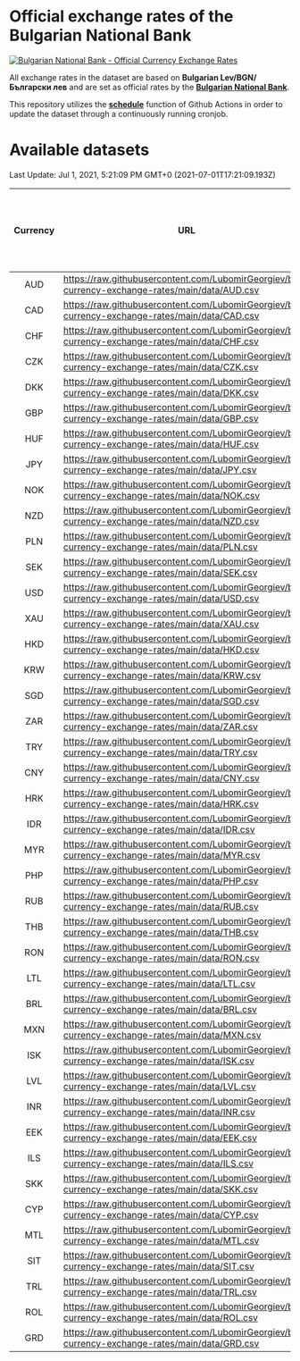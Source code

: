 # Official exchange rates of the Bulgarian National Bank

[![Bulgarian National Bank - Official Currency Exchange Rates](https://github.com/LubomirGeorgiev/bnb-currency-exchange-rates/actions/workflows/update-rates.yml/badge.svg?branch=main)](https://github.com/LubomirGeorgiev/bnb-currency-exchange-rates/actions/workflows/update-rates.yml)

All exchange rates in the dataset are based on **Bulgarian Lev/BGN/Български лев** and are set as official rates by the [**Bulgarian National Bank**](https://www.bnb.bg/Statistics/StExternalSector/StExchangeRates/StERForeignCurrencies/index.htm?toLang=_EN).

This repository utilizes the [**schedule**](https://docs.github.com/en/actions/reference/events-that-trigger-workflows) function of Github Actions in order to update the dataset through a continuously running cronjob.

# Available datasets

<!-- START LINKS (DO NOT EVER FU*ING DELETE THIS COMMENT FOR THE LOVE OF YOUR LIFE!!! IF YOU ARE CURIOS HOW IT WORKS, YOU CAN HAVE A LOOK AT ./src/updateReadme.ts) -->

Last Update: Jul 1, 2021, 5:21:09 PM GMT+0 (2021-07-01T17:21:09.193Z)

| Currency | URL                                                                                             | Number of records | Number of missing days that were filled in |
| :------: | ----------------------------------------------------------------------------------------------- | :---------------: | :----------------------------------------: |
|   AUD    | https://raw.githubusercontent.com/LubomirGeorgiev/bnb-currency-exchange-rates/main/data/AUD.csv |       7820        |                    2415                    |
|   CAD    | https://raw.githubusercontent.com/LubomirGeorgiev/bnb-currency-exchange-rates/main/data/CAD.csv |       7820        |                    2415                    |
|   CHF    | https://raw.githubusercontent.com/LubomirGeorgiev/bnb-currency-exchange-rates/main/data/CHF.csv |       7820        |                    2415                    |
|   CZK    | https://raw.githubusercontent.com/LubomirGeorgiev/bnb-currency-exchange-rates/main/data/CZK.csv |       7820        |                    2415                    |
|   DKK    | https://raw.githubusercontent.com/LubomirGeorgiev/bnb-currency-exchange-rates/main/data/DKK.csv |       7820        |                    2415                    |
|   GBP    | https://raw.githubusercontent.com/LubomirGeorgiev/bnb-currency-exchange-rates/main/data/GBP.csv |       7820        |                    2415                    |
|   HUF    | https://raw.githubusercontent.com/LubomirGeorgiev/bnb-currency-exchange-rates/main/data/HUF.csv |       7820        |                    2415                    |
|   JPY    | https://raw.githubusercontent.com/LubomirGeorgiev/bnb-currency-exchange-rates/main/data/JPY.csv |       7820        |                    2415                    |
|   NOK    | https://raw.githubusercontent.com/LubomirGeorgiev/bnb-currency-exchange-rates/main/data/NOK.csv |       7820        |                    2415                    |
|   NZD    | https://raw.githubusercontent.com/LubomirGeorgiev/bnb-currency-exchange-rates/main/data/NZD.csv |       7820        |                    2415                    |
|   PLN    | https://raw.githubusercontent.com/LubomirGeorgiev/bnb-currency-exchange-rates/main/data/PLN.csv |       7820        |                    2415                    |
|   SEK    | https://raw.githubusercontent.com/LubomirGeorgiev/bnb-currency-exchange-rates/main/data/SEK.csv |       7820        |                    2415                    |
|   USD    | https://raw.githubusercontent.com/LubomirGeorgiev/bnb-currency-exchange-rates/main/data/USD.csv |       7820        |                    2415                    |
|   XAU    | https://raw.githubusercontent.com/LubomirGeorgiev/bnb-currency-exchange-rates/main/data/XAU.csv |       7820        |                    2417                    |
|   HKD    | https://raw.githubusercontent.com/LubomirGeorgiev/bnb-currency-exchange-rates/main/data/HKD.csv |       7518        |                    2324                    |
|   KRW    | https://raw.githubusercontent.com/LubomirGeorgiev/bnb-currency-exchange-rates/main/data/KRW.csv |       7518        |                    2324                    |
|   SGD    | https://raw.githubusercontent.com/LubomirGeorgiev/bnb-currency-exchange-rates/main/data/SGD.csv |       7518        |                    2324                    |
|   ZAR    | https://raw.githubusercontent.com/LubomirGeorgiev/bnb-currency-exchange-rates/main/data/ZAR.csv |       7518        |                    2324                    |
|   TRY    | https://raw.githubusercontent.com/LubomirGeorgiev/bnb-currency-exchange-rates/main/data/TRY.csv |       6000        |                    1854                    |
|   CNY    | https://raw.githubusercontent.com/LubomirGeorgiev/bnb-currency-exchange-rates/main/data/CNY.csv |       5880        |                    1818                    |
|   HRK    | https://raw.githubusercontent.com/LubomirGeorgiev/bnb-currency-exchange-rates/main/data/HRK.csv |       5880        |                    1818                    |
|   IDR    | https://raw.githubusercontent.com/LubomirGeorgiev/bnb-currency-exchange-rates/main/data/IDR.csv |       5880        |                    1818                    |
|   MYR    | https://raw.githubusercontent.com/LubomirGeorgiev/bnb-currency-exchange-rates/main/data/MYR.csv |       5880        |                    1818                    |
|   PHP    | https://raw.githubusercontent.com/LubomirGeorgiev/bnb-currency-exchange-rates/main/data/PHP.csv |       5880        |                    1818                    |
|   RUB    | https://raw.githubusercontent.com/LubomirGeorgiev/bnb-currency-exchange-rates/main/data/RUB.csv |       5880        |                    1818                    |
|   THB    | https://raw.githubusercontent.com/LubomirGeorgiev/bnb-currency-exchange-rates/main/data/THB.csv |       5880        |                    1818                    |
|   RON    | https://raw.githubusercontent.com/LubomirGeorgiev/bnb-currency-exchange-rates/main/data/RON.csv |       5821        |                    1800                    |
|   LTL    | https://raw.githubusercontent.com/LubomirGeorgiev/bnb-currency-exchange-rates/main/data/LTL.csv |       5151        |                    1580                    |
|   BRL    | https://raw.githubusercontent.com/LubomirGeorgiev/bnb-currency-exchange-rates/main/data/BRL.csv |       4912        |                    1523                    |
|   MXN    | https://raw.githubusercontent.com/LubomirGeorgiev/bnb-currency-exchange-rates/main/data/MXN.csv |       4912        |                    1523                    |
|   ISK    | https://raw.githubusercontent.com/LubomirGeorgiev/bnb-currency-exchange-rates/main/data/ISK.csv |       4817        |                    1490                    |
|   LVL    | https://raw.githubusercontent.com/LubomirGeorgiev/bnb-currency-exchange-rates/main/data/LVL.csv |       4786        |                    1466                    |
|   INR    | https://raw.githubusercontent.com/LubomirGeorgiev/bnb-currency-exchange-rates/main/data/INR.csv |       4548        |                    1412                    |
|   EEK    | https://raw.githubusercontent.com/LubomirGeorgiev/bnb-currency-exchange-rates/main/data/EEK.csv |       3994        |                    1220                    |
|   ILS    | https://raw.githubusercontent.com/LubomirGeorgiev/bnb-currency-exchange-rates/main/data/ILS.csv |       3823        |                    1192                    |
|   SKK    | https://raw.githubusercontent.com/LubomirGeorgiev/bnb-currency-exchange-rates/main/data/SKK.csv |       2970        |                    912                     |
|   CYP    | https://raw.githubusercontent.com/LubomirGeorgiev/bnb-currency-exchange-rates/main/data/CYP.csv |       2904        |                    888                     |
|   MTL    | https://raw.githubusercontent.com/LubomirGeorgiev/bnb-currency-exchange-rates/main/data/MTL.csv |       2602        |                    797                     |
|   SIT    | https://raw.githubusercontent.com/LubomirGeorgiev/bnb-currency-exchange-rates/main/data/SIT.csv |       2540        |                    776                     |
|   TRL    | https://raw.githubusercontent.com/LubomirGeorgiev/bnb-currency-exchange-rates/main/data/TRL.csv |       1818        |                    559                     |
|   ROL    | https://raw.githubusercontent.com/LubomirGeorgiev/bnb-currency-exchange-rates/main/data/ROL.csv |       1697        |                    524                     |
|   GRD    | https://raw.githubusercontent.com/LubomirGeorgiev/bnb-currency-exchange-rates/main/data/GRD.csv |        361        |                    109                     |

<!-- END LINKS (DO NOT EVER FU*ING DELETE THIS COMMENT FOR THE LOVE OF YOUR LIFE!!! IF YOU ARE CURIOS HOW IT WORKS, YOU CAN HAVE A LOOK AT ./src/updateReadme.ts) -->
